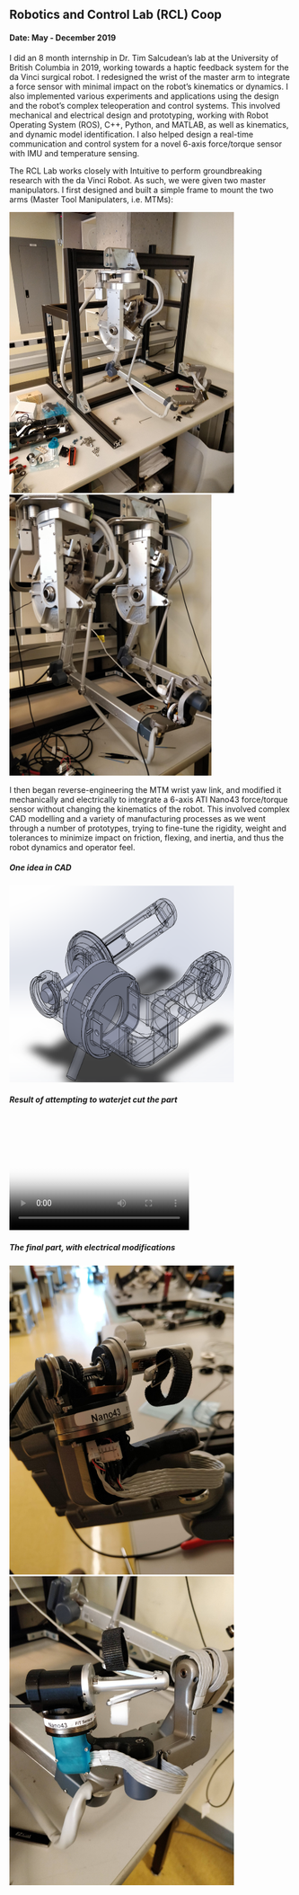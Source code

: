 ## Robotics and Control Lab (RCL) Coop
#### Date: May - December 2019

I did an 8 month internship in Dr. Tim Salcudean’s lab at the University of British Columbia in 2019, working towards a haptic feedback system for the da Vinci surgical robot. I redesigned the wrist of the master arm to integrate a force sensor with minimal impact on the robot’s kinematics or dynamics. I also implemented various experiments and applications using the design and the robot’s complex teleoperation and control systems. This involved mechanical and electrical design and prototyping, working with Robot Operating System (ROS), C++, Python, and MATLAB, as well as kinematics, and dynamic model identification. I also helped design a real-time communication and control system for a novel 6-axis force/torque sensor with IMU and temperature sensing.

The RCL Lab works closely with Intuitive to perform groundbreaking research with the da Vinci Robot. As such, we were given two master manipulators. I first designed and built a simple frame to mount the two arms (Master Tool Manipulaters, i.e. MTMs):

<img src="/images/frame.jpg" alt="MTM Frame"
	width="400" height="500" />
<img src="/images/arms.jpg" alt="Mounted MTMs"
	width="360" height="500" />

I then began reverse-engineering the MTM wrist yaw link, and modified it mechanically and electrically to integrate a 6-axis ATI Nano43 force/torque sensor without changing the kinematics of the robot. This involved complex CAD modelling and a variety of manufacturing processes as we went through a number of prototypes, trying to fine-tune the rigidity, weight and tolerances to minimize impact on friction, flexing, and inertia, and thus the robot dynamics and operator feel.

##### One idea in CAD
<img src="/images/cad.png" alt="MTM CAD"
	width="400" height="350" />

##### Result of attempting to waterjet cut the part
<video src="/images/VID_20190702_081911.mp4?raw=true" poster="/images/waterjet.png" width="320" height="200" controls preload></video>

##### The final part, with electrical modifications
<img src="/images/wristOpen.jpg" alt="MTM Wrist Open"
	width="400" height="550" />
<img src="/images/wrist.jpg" alt="MTM Wrist Yaw Link"
	width="400" height="550" />

